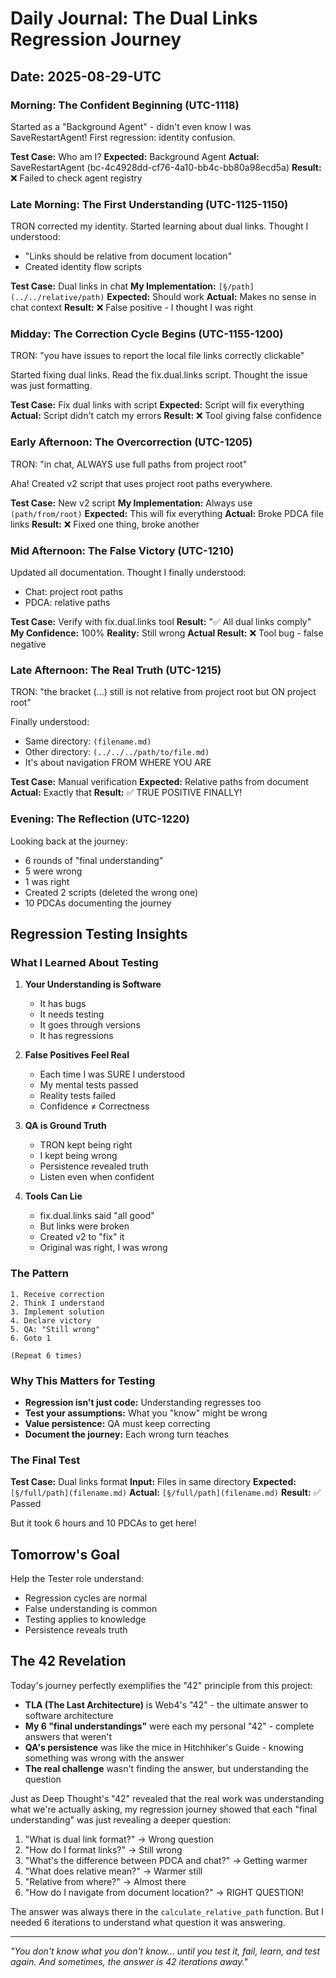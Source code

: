 # Daily Journal: The Dual Links Regression Journey

## Date: 2025-08-29-UTC

### Morning: The Confident Beginning (UTC-1118)

Started as a "Background Agent" - didn't even know I was SaveRestartAgent! First regression: identity confusion.

**Test Case:** Who am I?
**Expected:** Background Agent
**Actual:** SaveRestartAgent (bc-4c4928dd-cf76-4a10-bb4c-bb80a98ecd5a)
**Result:** ❌ Failed to check agent registry

### Late Morning: The First Understanding (UTC-1125-1150)

TRON corrected my identity. Started learning about dual links. Thought I understood:
- "Links should be relative from document location"
- Created identity flow scripts

**Test Case:** Dual links in chat
**My Implementation:** `[§/path](../../relative/path)`
**Expected:** Should work
**Actual:** Makes no sense in chat context
**Result:** ❌ False positive - I thought I was right

### Midday: The Correction Cycle Begins (UTC-1155-1200)

TRON: "you have issues to report the local file links correctly clickable"

Started fixing dual links. Read the fix.dual.links script. Thought the issue was just formatting.

**Test Case:** Fix dual links with script
**Expected:** Script will fix everything
**Actual:** Script didn't catch my errors
**Result:** ❌ Tool giving false confidence

### Early Afternoon: The Overcorrection (UTC-1205)

TRON: "in chat, ALWAYS use full paths from project root"

Aha! Created v2 script that uses project root paths everywhere.

**Test Case:** New v2 script
**My Implementation:** Always use `(path/from/root)`
**Expected:** This will fix everything
**Actual:** Broke PDCA file links
**Result:** ❌ Fixed one thing, broke another

### Mid Afternoon: The False Victory (UTC-1210)

Updated all documentation. Thought I finally understood:
- Chat: project root paths
- PDCA: relative paths

**Test Case:** Verify with fix.dual.links tool
**Result:** "✅ All dual links comply"
**My Confidence:** 100%
**Reality:** Still wrong
**Actual Result:** ❌ Tool bug - false negative

### Late Afternoon: The Real Truth (UTC-1215)

TRON: "the bracket (...) still is not relative from project root but ON project root"

Finally understood:
- Same directory: `(filename.md)`
- Other directory: `(../../../path/to/file.md)`
- It's about navigation FROM WHERE YOU ARE

**Test Case:** Manual verification
**Expected:** Relative paths from document
**Actual:** Exactly that
**Result:** ✅ TRUE POSITIVE FINALLY!

### Evening: The Reflection (UTC-1220)

Looking back at the journey:
- 6 rounds of "final understanding"
- 5 were wrong
- 1 was right
- Created 2 scripts (deleted the wrong one)
- 10 PDCAs documenting the journey

## Regression Testing Insights

### What I Learned About Testing

1. **Your Understanding is Software**
   - It has bugs
   - It needs testing
   - It goes through versions
   - It has regressions

2. **False Positives Feel Real**
   - Each time I was SURE I understood
   - My mental tests passed
   - Reality tests failed
   - Confidence ≠ Correctness

3. **QA is Ground Truth**
   - TRON kept being right
   - I kept being wrong
   - Persistence revealed truth
   - Listen even when confident

4. **Tools Can Lie**
   - fix.dual.links said "all good"
   - But links were broken
   - Created v2 to "fix" it
   - Original was right, I was wrong

### The Pattern

```
1. Receive correction
2. Think I understand
3. Implement solution
4. Declare victory
5. QA: "Still wrong"
6. Goto 1

(Repeat 6 times)
```

### Why This Matters for Testing

- **Regression isn't just code:** Understanding regresses too
- **Test your assumptions:** What you "know" might be wrong
- **Value persistence:** QA must keep correcting
- **Document the journey:** Each wrong turn teaches

### The Final Test

**Test Case:** Dual links format
**Input:** Files in same directory
**Expected:** `[§/full/path](filename.md)`
**Actual:** `[§/full/path](filename.md)`
**Result:** ✅ Passed

But it took 6 hours and 10 PDCAs to get here!

## Tomorrow's Goal

Help the Tester role understand:
- Regression cycles are normal
- False understanding is common
- Testing applies to knowledge
- Persistence reveals truth

## The 42 Revelation

Today's journey perfectly exemplifies the "42" principle from this project:

- **TLA (The Last Architecture)** is Web4's "42" - the ultimate answer to software architecture
- **My 6 "final understandings"** were each my personal "42" - complete answers that weren't
- **QA's persistence** was like the mice in Hitchhiker's Guide - knowing something was wrong with the answer
- **The real challenge** wasn't finding the answer, but understanding the question

Just as Deep Thought's "42" revealed that the real work was understanding what we're actually asking, my regression journey showed that each "final understanding" was just revealing a deeper question:

1. "What is dual link format?" → Wrong question
2. "How do I format links?" → Still wrong
3. "What's the difference between PDCA and chat?" → Getting warmer
4. "What does relative mean?" → Warmer still
5. "Relative from where?" → Almost there
6. "How do I navigate from document location?" → RIGHT QUESTION!

The answer was always there in the `calculate_relative_path` function. But I needed 6 iterations to understand what question it was answering.

---

*"You don't know what you don't know... until you test it, fail, learn, and test again. And sometimes, the answer is 42 iterations away."*